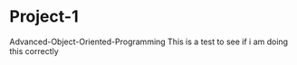 # Project-1
Advanced-Object-Oriented-Programming 
This is a test to see if i am doing this correctly
